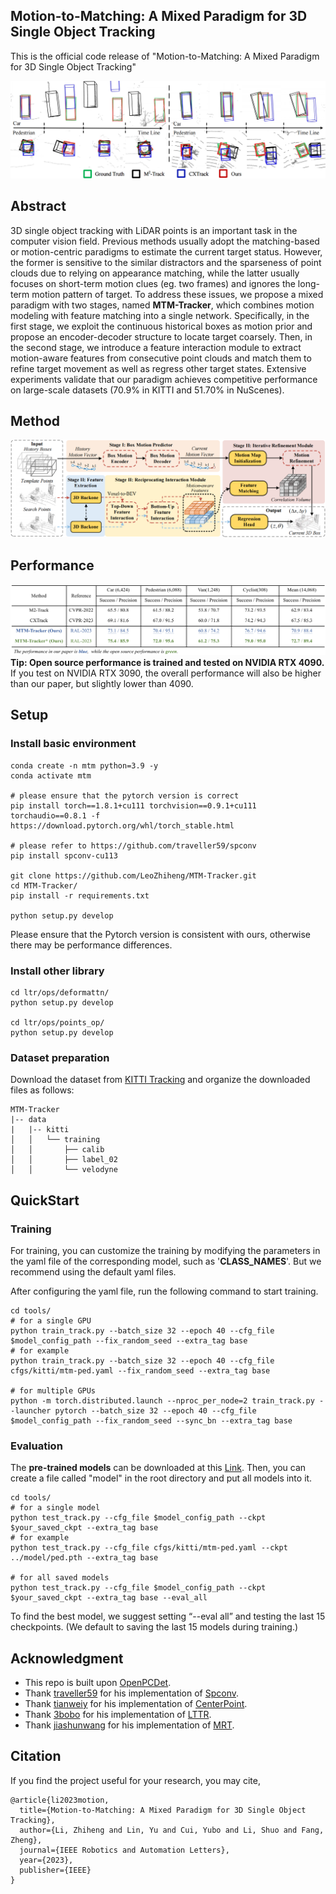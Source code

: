 ## Motion-to-Matching: A Mixed Paradigm for 3D Single Object Tracking

This is the official code release of "Motion-to-Matching: A Mixed Paradigm for 3D Single Object Tracking"

![](https://github.com/LeoZhiheng/MTM-Tracker/blob/main/Picture/Quantitative_results.png)

## Abstract

3D single object tracking with LiDAR points is an important task in the computer vision field. Previous methods usually adopt the matching-based or motion-centric paradigms to estimate the current target status. However, the former is sensitive to the similar distractors and the sparseness of point clouds due to relying on appearance matching, while the latter usually focuses on short-term motion clues (eg. two frames) and ignores the long-term motion pattern of target. To address these issues, we propose a mixed paradigm with two stages, named **MTM-Tracker**, which combines motion modeling with feature matching into a single network. Specifically, in the first stage, we exploit the continuous historical boxes as motion prior and propose an encoder-decoder structure to locate target coarsely. Then, in the second stage, we introduce a feature interaction module to extract motion-aware features from consecutive point clouds and match them to refine target movement as well as regress other target states. Extensive experiments validate that our paradigm achieves competitive performance on large-scale datasets (70.9\% in KITTI and 51.70\% in NuScenes).

## Method

![](https://github.com/LeoZhiheng/MTM-Tracker/blob/main/Picture/MTM-Tracker.png)

## Performance

![](https://github.com/LeoZhiheng/MTM-Tracker/blob/main/Picture/Performance_x.png)
**Tip: Open source performance is trained and tested on NVIDIA RTX 4090.** If you test on NVIDIA RTX 3090, the overall performance will also be higher than our paper, but slightly lower than 4090.

## Setup
### Install basic environment
```
conda create -n mtm python=3.9 -y
conda activate mtm

# please ensure that the pytorch version is correct
pip install torch==1.8.1+cu111 torchvision==0.9.1+cu111 torchaudio==0.8.1 -f https://download.pytorch.org/whl/torch_stable.html

# please refer to https://github.com/traveller59/spconv
pip install spconv-cu113

git clone https://github.com/LeoZhiheng/MTM-Tracker.git
cd MTM-Tracker/
pip install -r requirements.txt

python setup.py develop
```
Please ensure that the Pytorch version is consistent with ours, otherwise there may be performance differences.

### Install other library
```
cd ltr/ops/deformattn/
python setup.py develop

cd ltr/ops/points_op/
python setup.py develop
```

### Dataset preparation
Download the dataset from [KITTI Tracking](https://www.cvlibs.net/datasets/kitti/) and organize the downloaded files as follows:

```
MTM-Tracker                                           
|-- data                                     
|   |-- kitti                                                                          
│   │   └── training
│   │       ├── calib
│   │       ├── label_02
│   │       └── velodyne
```

## QuickStart
### Training
For training, you can customize the training by modifying the parameters in the yaml file of the corresponding model, such as '**CLASS_NAMES**'. But we recommend using the default yaml files.

After configuring the yaml file, run the following command to start training.

```
cd tools/
# for a single GPU
python train_track.py --batch_size 32 --epoch 40 --cfg_file $model_config_path --fix_random_seed --extra_tag base
# for example
python train_track.py --batch_size 32 --epoch 40 --cfg_file cfgs/kitti/mtm-ped.yaml --fix_random_seed --extra_tag base

# for multiple GPUs
python -m torch.distributed.launch --nproc_per_node=2 train_track.py --launcher pytorch --batch_size 32 --epoch 40 --cfg_file $model_config_path --fix_random_seed --sync_bn --extra_tag base
```

### Evaluation
The **pre-trained models** can be downloaded at this [Link](https://drive.google.com/drive/folders/1uxbtL8XY8au9R46xxnl598w6NPOMegIV). Then, you can create a file called "model" in the root directory and put all models into it.

```
cd tools/
# for a single model
python test_track.py --cfg_file $model_config_path --ckpt $your_saved_ckpt --extra_tag base
# for example
python test_track.py --cfg_file cfgs/kitti/mtm-ped.yaml --ckpt ../model/ped.pth --extra_tag base

# for all saved models
python test_track.py --cfg_file $model_config_path --ckpt $your_saved_ckpt --extra_tag base --eval_all
```

To find the best model, we suggest setting “--eval all” and testing the last 15 checkpoints.
(We default to saving the last 15 models during training.)

## Acknowledgment
- This repo is built upon [OpenPCDet](https://github.com/open-mmlab/OpenPCDet).
- Thank [traveller59](https://github.com/traveller59) for his implementation of [Spconv](https://github.com/traveller59/spconv).
- Thank [tianweiy](https://github.com/tianweiy) for his implementation of [CenterPoint](https://github.com/tianweiy/CenterPoint).
- Thank [3bobo](https://github.com/3bobo) for his implementation of [LTTR](https://github.com/3bobo/lttr).
- Thank [jiashunwang](https://github.com/jiashunwang) for his implementation of [MRT](https://github.com/jiashunwang/MRT).

## Citation
If you find the project useful for your research, you may cite,

```
@article{li2023motion,
  title={Motion-to-Matching: A Mixed Paradigm for 3D Single Object Tracking},
  author={Li, Zhiheng and Lin, Yu and Cui, Yubo and Li, Shuo and Fang, Zheng},
  journal={IEEE Robotics and Automation Letters},
  year={2023},
  publisher={IEEE}
}
```
